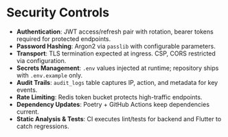 # Security Controls

- **Authentication**: JWT access/refresh pair with rotation, bearer tokens required for protected endpoints.
- **Password Hashing**: Argon2 via `passlib` with configurable parameters.
- **Transport**: TLS termination expected at ingress. CSP, CORS restricted via configuration.
- **Secrets Management**: `.env` values injected at runtime; repository ships with `.env.example` only.
- **Audit Trails**: `audit_logs` table captures IP, action, and metadata for key events.
- **Rate Limiting**: Redis token bucket protects high-traffic endpoints.
- **Dependency Updates**: Poetry + GitHub Actions keep dependencies current.
- **Static Analysis & Tests**: CI executes lint/tests for backend and Flutter to catch regressions.

